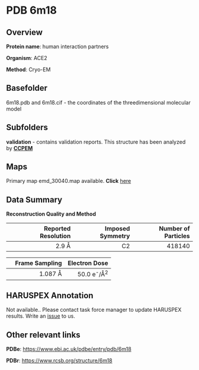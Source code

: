 # PDB 6m18

## Overview

**Protein name**: human interaction partners

**Organism**: ACE2

**Method**: Cryo-EM

## Basefolder

6m18.pdb and 6m18.cif - the coordinates of the threedimensional molecular model

## Subfolders





**validation** - contains validation reports. This structure has been analyzed by      [**CCPEM**](https://github.com/thorn-lab/coronavirus_structural_task_force/tree/master/pdb/human_interaction_partners/ACE2/6m18/validation/ccpem-validation)



## Maps

Primary map emd_30040.map available. **Click** [here](http://ftp.wwpdb.org/pub/emdb/structures/EMD-30040/map/) 

## Data Summary
**Reconstruction Quality and Method**

|   | Reported Resolution | Imposed Symmetry | Number of Particles |
|---|-------------:|----------------:|--------------:|
|   |2.9 Å|C2|418140|

|   | Frame Sampling | Electron Dose |
|---|-------------:|----------------:|
|   |1.087 Å|50.0 e<sup>-</sup>/Å<sup>2</sup>|

## HARUSPEX Annotation

Not available.. Please contact task force manager to update HARUSPEX results. Write an [issue](https://github.com/thorn-lab/coronavirus_structural_task_force/issues) to us.

## Other relevant links 
**PDBe**:  https://www.ebi.ac.uk/pdbe/entry/pdb/6m18
 
**PDBr**: https://www.rcsb.org/structure/6m18 
